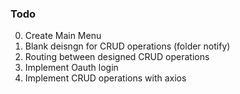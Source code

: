 ### Todo
0. Create Main Menu
1. Blank deisngn for CRUD operations (folder notify)
2. Routing between designed CRUD operations
3. Implement Oauth login 
4. Implement CRUD operations with axios